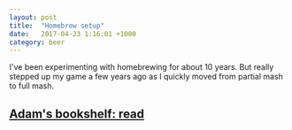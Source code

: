 ```yaml
---
layout: post
title:  "Homebrew setup"
date:   2017-04-23 1:16:01 +1000
category: beer
---
```


I've been experimenting with homebrewing for about 10 years. But really stepped up my game a few years ago as I quickly moved from partial mash to full mash.


[Adam's bookshelf: read](https://www.goodreads.com/review/list/59452243-adam?shelf=read&utm_medium=api&utm_source=grid_widget)
------------------------